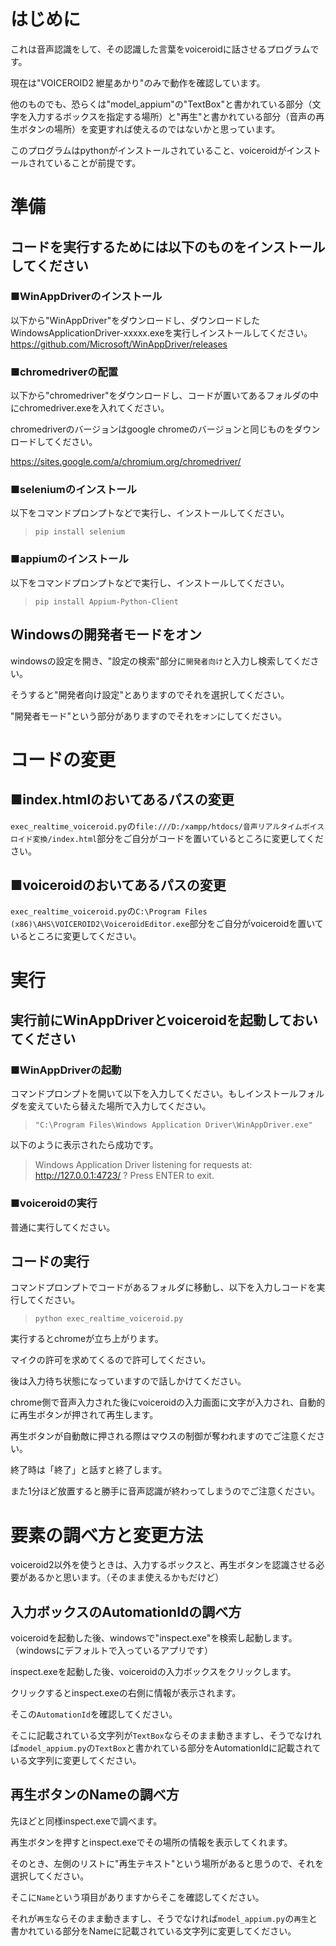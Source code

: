 # はじめに
これは音声認識をして、その認識した言葉をvoiceroidに話させるプログラムです。

現在は"VOICEROID2 紲星あかり"のみで動作を確認しています。

他のものでも、恐らくは"model_appium"の"TextBox"と書かれている部分（文字を入力するボックスを指定する場所）と"再生"と書かれている部分（音声の再生ボタンの場所）を変更すれば使えるのではないかと思っています。

このプログラムはpythonがインストールされていること、voiceroidがインストールされていることが前提です。




# 準備
## コードを実行するためには以下のものをインストールしてください
### ■WinAppDriverのインストール
以下から"WinAppDriver"をダウンロードし、ダウンロードしたWindowsApplicationDriver-xxxxx.exeを実行しインストールしてください。
https://github.com/Microsoft/WinAppDriver/releases



### ■chromedriverの配置
以下から"chromedriver"をダウンロードし、コードが置いてあるフォルダの中にchromedriver.exeを入れてください。

chromedriverのバージョンはgoogle chromeのバージョンと同じものをダウンロードしてください。

https://sites.google.com/a/chromium.org/chromedriver/



### ■seleniumのインストール
以下をコマンドプロンプトなどで実行し、インストールしてください。

> `pip install selenium`



### ■appiumのインストール
以下をコマンドプロンプトなどで実行し、インストールしてください。

> `pip install Appium-Python-Client`



## Windowsの開発者モードをオン
windowsの設定を開き、"設定の検索"部分に`開発者向け`と入力し検索してください。

そうすると"開発者向け設定"とありますのでそれを選択してください。

"開発者モード"という部分がありますのでそれを`オン`にしてください。

# コードの変更

## ■index.htmlのおいてあるパスの変更
`exec_realtime_voiceroid.py`の`file:///D:/xampp/htdocs/音声リアルタイムボイスロイド変換/index.html`部分をご自分がコードを置いているところに変更してください。

## ■voiceroidのおいてあるパスの変更
`exec_realtime_voiceroid.py`の`C:\Program Files (x86)\AHS\VOICEROID2\VoiceroidEditor.exe`部分をご自分がvoiceroidを置いているところに変更してください。


# 実行

## 実行前にWinAppDriverとvoiceroidを起動しておいてください
### ■WinAppDriverの起動
コマンドプロンプトを開いて以下を入力してください。もしインストールフォルダを変えていたら替えた場所で入力してください。

> `"C:\Program Files\Windows Application Driver\WinAppDriver.exe"`

以下のように表示されたら成功です。

> Windows Application Driver listening for requests at: http://127.0.0.1:4723/
? Press ENTER to exit.

### ■voiceroidの実行
普通に実行してください。


## コードの実行
コマンドプロンプトでコードがあるフォルダに移動し、以下を入力しコードを実行してください。

> `python exec_realtime_voiceroid.py`

実行するとchromeが立ち上がります。

マイクの許可を求めてくるので許可してください。

後は入力待ち状態になっていますので話しかけてください。

chrome側で音声入力された後にvoiceroidの入力画面に文字が入力され、自動的に再生ボタンが押されて再生します。

再生ボタンが自動敵に押される際はマウスの制御が奪われますのでご注意ください。

終了時は「終了」と話すと終了します。

また1分ほど放置すると勝手に音声認識が終わってしまうのでご注意ください。


# 要素の調べ方と変更方法

voiceroid2以外を使うときは、入力するボックスと、再生ボタンを認識させる必要があるかと思います。（そのまま使えるかもだけど）

## 入力ボックスのAutomationIdの調べ方
voiceroidを起動した後、windowsで"inspect.exe"を検索し起動します。（windowsにデフォルトで入っているアプリです）

inspect.exeを起動した後、voiceroidの入力ボックスをクリックします。

クリックするとinspect.exeの右側に情報が表示されます。

そこの`AutomationId`を確認してください。

そこに記載されている文字列が`TextBox`ならそのまま動きますし、そうでなければ`model_appium.py`の`TextBox`と書かれている部分をAutomationIdに記載されている文字列に変更してください。

## 再生ボタンのNameの調べ方

先ほどと同様inspect.exeで調べます。

再生ボタンを押すとinspect.exeでその場所の情報を表示してくれます。

そのとき、左側のリストに"再生テキスト"という場所があると思うので、それを選択してください。

そこに`Name`という項目がありますからそこを確認してください。

それが`再生`ならそのまま動きますし、そうでなければ`model_appium.py`の`再生`と書かれている部分をNameに記載されている文字列に変更してください。

